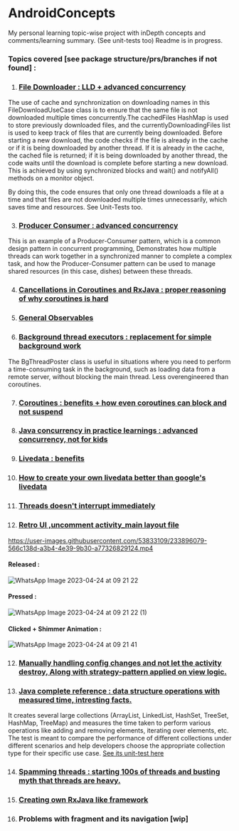 # AndroidConcepts

My personal learning topic-wise project with inDepth concepts and comments/learning summary. (See unit-tests too)
Readme is in progress.

### Topics covered [see package structure/prs/branches if not found] : 

1. ### [File Downloader : LLD + advanced concurrency](https://github.com/sidsharma2002/AndroidConcepts/tree/main/app/src/main/java/com/example/androidconcepts/advancedConcurrency/fileDownloader)

The use of cache and synchronization on downloading names in this FileDownloadUseCase class is to ensure that the same file is not downloaded multiple times concurrently.The  cachedFiles HashMap is used to store previously downloaded files, and the currentlyDownloadingFiles list is used to keep track of files that are currently being downloaded. Before starting a new download, the code checks if the file is already in the cache or if it is being downloaded by another thread. If it is already in the cache, the cached file is returned; if it is being downloaded by another thread, the code waits until the download is complete before starting a new download. This is achieved by using synchronized blocks and wait() and notifyAll() methods on a monitor object.

By doing this, the code ensures that only one thread downloads a file at a time and that files are not downloaded multiple times unnecessarily, which saves time and resources.
See Unit-Tests too.

3. ### [Producer Consumer : advanced concurrency](https://github.com/sidsharma2002/AndroidConcepts/tree/main/app/src/main/java/com/example/androidconcepts/advancedConcurrency/producerConsumer)

This is an example of a Producer-Consumer pattern, which is a common design pattern in concurrent programming, Demonstrates how multiple threads can work together in a synchronized manner to complete a complex task, and how the Producer-Consumer pattern can be used to manage shared resources (in this case, dishes) between these threads.

4. ### [Cancellations in Coroutines and RxJava : proper reasoning of why coroutines is hard](https://github.com/sidsharma2002/AndroidConcepts/tree/main/app/src/main/java/com/example/androidconcepts/cancellation)
5. ### [General Observables](https://github.com/sidsharma2002/AndroidConcepts/blob/main/app/src/main/java/com/example/androidconcepts/common/BaseObservable.kt)
6. ### [Background thread executors : replacement for simple background work](https://github.com/sidsharma2002/AndroidConcepts/blob/main/app/src/main/java/com/example/androidconcepts/common/BgThreadPoster.kt)

The BgThreadPoster class is useful in situations where you need to perform a time-consuming task in the background, such as loading data from a remote server, without blocking the main thread. Less overengineered than coroutines.

7. ### [Coroutines : benefits + how even coroutines can block and not suspend](https://github.com/sidsharma2002/AndroidConcepts/tree/main/app/src/main/java/com/example/androidconcepts/coroutines)
8. ### [Java concurrency in practice learnings : advanced concurrency, not for kids](https://github.com/sidsharma2002/AndroidConcepts/tree/main/app/src/main/java/com/example/androidconcepts/jcip)
9. ### [Livedata : benefits](https://github.com/sidsharma2002/AndroidConcepts/tree/main/app/src/main/java/com/example/androidconcepts/livedata/learning1)
10. ### [How to create your own livedata better than google's livedata](https://github.com/sidsharma2002/AndroidConcepts/blob/main/app/src/main/java/com/example/androidconcepts/livedata/learning2/ObservableDataHolder.kt)
11. ### [Threads doesn't interrupt immediately](https://github.com/sidsharma2002/AndroidConcepts/blob/main/app/src/main/java/com/example/androidconcepts/cancellation/threads/ThreadInterruption1UseCase.kt)
12. ### [Retro UI ,uncomment activity_main layout file](https://github.com/sidsharma2002/AndroidConcepts/tree/main/app/src/main/java/com/example/androidconcepts/ui/retroDesign)
https://user-images.githubusercontent.com/53833109/233896079-566c138d-a3b4-4e39-9b30-a77326829124.mp4

#### Released : 
![WhatsApp Image 2023-04-24 at 09 21 22](https://user-images.githubusercontent.com/53833109/233896336-560662a1-2b4c-486b-916f-fe6383ab3e55.jpeg)

#### Pressed : 
![WhatsApp Image 2023-04-24 at 09 21 22 (1)](https://user-images.githubusercontent.com/53833109/233896369-ddf81603-3e82-436a-8391-94a6b8f190d6.jpeg)

#### Clicked + Shimmer Animation :
![WhatsApp Image 2023-04-24 at 09 21 41](https://user-images.githubusercontent.com/53833109/233896450-3285df31-d301-43e4-b798-1cf36322071f.jpeg)

12. ### [Manually handling config changes and not let the activity destroy, Along with strategy-pattern applied on view logic.](https://github.com/sidsharma2002/AndroidConcepts/tree/main/app/src/main/java/com/example/androidconcepts/lifecycle)
13. ### [Java complete reference : data structure operations with measured time, intresting facts.](https://github.com/sidsharma2002/AndroidConcepts/tree/main/app/src/main/java/com/example/androidconcepts/jcr/collections)

 It creates several large collections (ArrayList, LinkedList, HashSet, TreeSet, HashMap, TreeMap) and measures the time taken to perform various operations like adding and removing elements, iterating over elements, etc. The test is meant to compare the performance of different collections under different scenarios and help developers choose the appropriate collection type for their specific use case.
[See its unit-test here](https://github.com/sidsharma2002/AndroidConcepts/blob/main/app/src/test/java/com/example/androidconcepts/jcr/collections/CollectionPerformanceTest.kt)

14. ### [Spamming threads : starting 100s of threads and busting myth that threads are heavy.](https://github.com/sidsharma2002/AndroidConcepts/blob/main/app/src/main/java/com/example/androidconcepts/jcip/extras/AndroidThreadSpammer.kt)
15. ### [Creating own RxJava like framework](https://github.com/sidsharma2002/AndroidConcepts/tree/main/app/src/main/java/com/example/androidconcepts/rxJava/ownImpl)
16. ### Problems with fragment and its navigation [wip]

